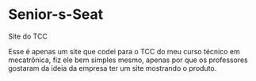 # Senior-s-Seat
Site do TCC 

Esse é apenas um site que codei para o TCC do meu curso técnico em mecatrônica, fiz ele bem simples mesmo, apenas por que os professores gostaram da ideia da empresa ter um site mostrando o produto.

